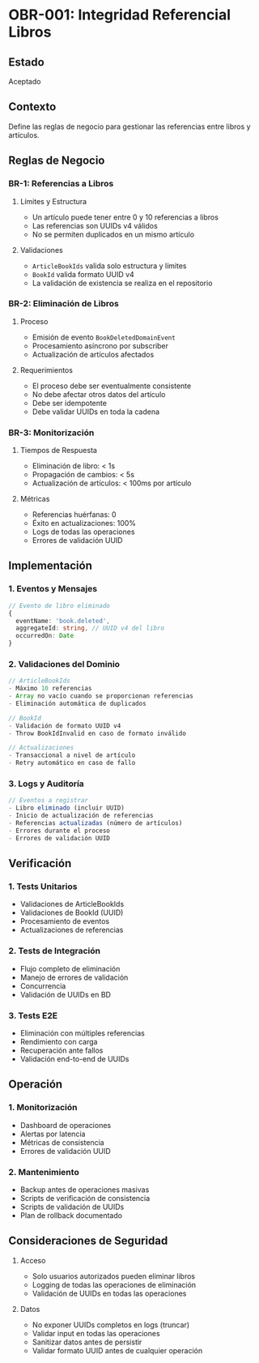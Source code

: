 # OBR-001: Integridad Referencial Libros

## Estado
Aceptado

## Contexto
Define las reglas de negocio para gestionar las referencias entre libros y artículos.

## Reglas de Negocio

### BR-1: Referencias a Libros
1. Límites y Estructura
   - Un artículo puede tener entre 0 y 10 referencias a libros
   - Las referencias son UUIDs v4 válidos
   - No se permiten duplicados en un mismo artículo

2. Validaciones
   - `ArticleBookIds` valida solo estructura y límites
   - `BookId` valida formato UUID v4
   - La validación de existencia se realiza en el repositorio

### BR-2: Eliminación de Libros
1. Proceso
   - Emisión de evento `BookDeletedDomainEvent`
   - Procesamiento asíncrono por subscriber
   - Actualización de artículos afectados

2. Requerimientos
   - El proceso debe ser eventualmente consistente
   - No debe afectar otros datos del artículo
   - Debe ser idempotente
   - Debe validar UUIDs en toda la cadena

### BR-3: Monitorización
1. Tiempos de Respuesta
   - Eliminación de libro: < 1s
   - Propagación de cambios: < 5s
   - Actualización de artículos: < 100ms por artículo

2. Métricas
   - Referencias huérfanas: 0
   - Éxito en actualizaciones: 100%
   - Logs de todas las operaciones
   - Errores de validación UUID

## Implementación

### 1. Eventos y Mensajes
```typescript
// Evento de libro eliminado
{
  eventName: 'book.deleted',
  aggregateId: string, // UUID v4 del libro
  occurredOn: Date
}
```

### 2. Validaciones del Dominio
```typescript
// ArticleBookIds
- Máximo 10 referencias
- Array no vacío cuando se proporcionan referencias
- Eliminación automática de duplicados

// BookId
- Validación de formato UUID v4
- Throw BookIdInvalid en caso de formato inválido

// Actualizaciones
- Transaccional a nivel de artículo
- Retry automático en caso de fallo
```

### 3. Logs y Auditoría
```typescript
// Eventos a registrar
- Libro eliminado (incluir UUID)
- Inicio de actualización de referencias
- Referencias actualizadas (número de artículos)
- Errores durante el proceso
- Errores de validación UUID
```

## Verificación

### 1. Tests Unitarios
- Validaciones de ArticleBookIds
- Validaciones de BookId (UUID)
- Procesamiento de eventos
- Actualizaciones de referencias

### 2. Tests de Integración
- Flujo completo de eliminación
- Manejo de errores de validación
- Concurrencia
- Validación de UUIDs en BD

### 3. Tests E2E
- Eliminación con múltiples referencias
- Rendimiento con carga
- Recuperación ante fallos
- Validación end-to-end de UUIDs

## Operación

### 1. Monitorización
- Dashboard de operaciones
- Alertas por latencia
- Métricas de consistencia
- Errores de validación UUID

### 2. Mantenimiento
- Backup antes de operaciones masivas
- Scripts de verificación de consistencia
- Scripts de validación de UUIDs
- Plan de rollback documentado

## Consideraciones de Seguridad
1. Acceso
   - Solo usuarios autorizados pueden eliminar libros
   - Logging de todas las operaciones de eliminación
   - Validación de UUIDs en todas las operaciones

2. Datos
   - No exponer UUIDs completos en logs (truncar)
   - Validar input en todas las operaciones
   - Sanitizar datos antes de persistir
   - Validar formato UUID antes de cualquier operación

